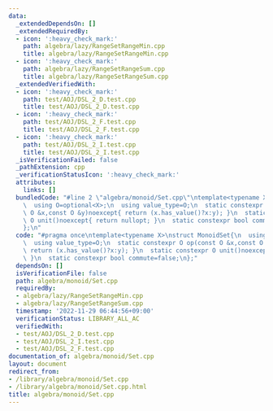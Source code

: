 ```yaml
---
data:
  _extendedDependsOn: []
  _extendedRequiredBy:
  - icon: ':heavy_check_mark:'
    path: algebra/lazy/RangeSetRangeMin.cpp
    title: algebra/lazy/RangeSetRangeMin.cpp
  - icon: ':heavy_check_mark:'
    path: algebra/lazy/RangeSetRangeSum.cpp
    title: algebra/lazy/RangeSetRangeSum.cpp
  _extendedVerifiedWith:
  - icon: ':heavy_check_mark:'
    path: test/AOJ/DSL_2_D.test.cpp
    title: test/AOJ/DSL_2_D.test.cpp
  - icon: ':heavy_check_mark:'
    path: test/AOJ/DSL_2_F.test.cpp
    title: test/AOJ/DSL_2_F.test.cpp
  - icon: ':heavy_check_mark:'
    path: test/AOJ/DSL_2_I.test.cpp
    title: test/AOJ/DSL_2_I.test.cpp
  _isVerificationFailed: false
  _pathExtension: cpp
  _verificationStatusIcon: ':heavy_check_mark:'
  attributes:
    links: []
  bundledCode: "#line 2 \"algebra/monoid/Set.cpp\"\ntemplate<typename X>\nstruct MonoidSet{\n\
    \  using O=optional<X>;\n  using value_type=O;\n  static constexpr O op(const\
    \ O &x,const O &y)noexcept{ return (x.has_value()?x:y); }\n  static constexpr\
    \ O unit()noexcept{ return nullopt; }\n  static constexpr bool commute=false;\n\
    };\n"
  code: "#pragma once\ntemplate<typename X>\nstruct MonoidSet{\n  using O=optional<X>;\n\
    \  using value_type=O;\n  static constexpr O op(const O &x,const O &y)noexcept{\
    \ return (x.has_value()?x:y); }\n  static constexpr O unit()noexcept{ return nullopt;\
    \ }\n  static constexpr bool commute=false;\n};"
  dependsOn: []
  isVerificationFile: false
  path: algebra/monoid/Set.cpp
  requiredBy:
  - algebra/lazy/RangeSetRangeMin.cpp
  - algebra/lazy/RangeSetRangeSum.cpp
  timestamp: '2022-11-29 06:44:56+09:00'
  verificationStatus: LIBRARY_ALL_AC
  verifiedWith:
  - test/AOJ/DSL_2_D.test.cpp
  - test/AOJ/DSL_2_I.test.cpp
  - test/AOJ/DSL_2_F.test.cpp
documentation_of: algebra/monoid/Set.cpp
layout: document
redirect_from:
- /library/algebra/monoid/Set.cpp
- /library/algebra/monoid/Set.cpp.html
title: algebra/monoid/Set.cpp
---
```

